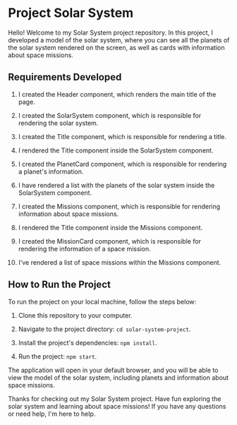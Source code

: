 # Project Solar System

Hello! Welcome to my Solar System project repository. In this project, I developed a model of the solar system, where you can see all the planets of the solar system rendered on the screen, as well as cards with information about space missions.

## Requirements Developed

1. I created the Header component, which renders the main title of the page.

2. I created the SolarSystem component, which is responsible for rendering the solar system.

3. I created the Title component, which is responsible for rendering a title.

4. I rendered the Title component inside the SolarSystem component.

5. I created the PlanetCard component, which is responsible for rendering a planet's information.

6. I have rendered a list with the planets of the solar system inside the SolarSystem component.

7. I created the Missions component, which is responsible for rendering information about space missions.

8. I rendered the Title component inside the Missions component.

9. I created the MissionCard component, which is responsible for rendering the information of a space mission.

10. I've rendered a list of space missions within the Missions component.

## How to Run the Project

To run the project on your local machine, follow the steps below:

1. Clone this repository to your computer.

2. Navigate to the project directory: `cd solar-system-project`.

3. Install the project's dependencies: `npm install`.

4. Run the project: `npm start`.

The application will open in your default browser, and you will be able to view the model of the solar system, including planets and information about space missions.

Thanks for checking out my Solar System project. Have fun exploring the solar system and learning about space missions! If you have any questions or need help, I'm here to help.
